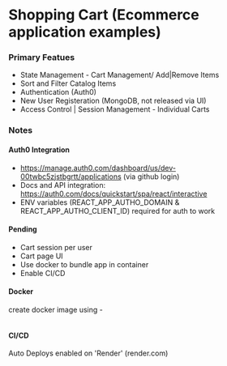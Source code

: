 # Shopping Cart (Ecommerce application examples)

### Primary Featues

- State Management - Cart Management/ Add|Remove Items
- Sort and Filter Catalog Items
- Authentication (Auth0)
- New User Registeration (MongoDB, not released via UI)
- Access Control | Session Management - Individual Carts

### Notes

#### Auth0 Integration

- https://manage.auth0.com/dashboard/us/dev-00twbc5zjstbgrtt/applications (via github login)
- Docs and API integration: https://auth0.com/docs/quickstart/spa/react/interactive
- ENV variables (REACT_APP_AUTHO_DOMAIN & REACT_APP_AUTHO_CLIENT_ID) required for auth to work

#### Pending

- Cart session per user
- Cart page UI
- Use docker to bundle app in container
- Enable CI/CD

#### Docker

create docker image using -

```docker build -t ecommerce-backend-nodejs .

```

#### CI/CD

Auto Deploys enabled on 'Render' (render.com)
